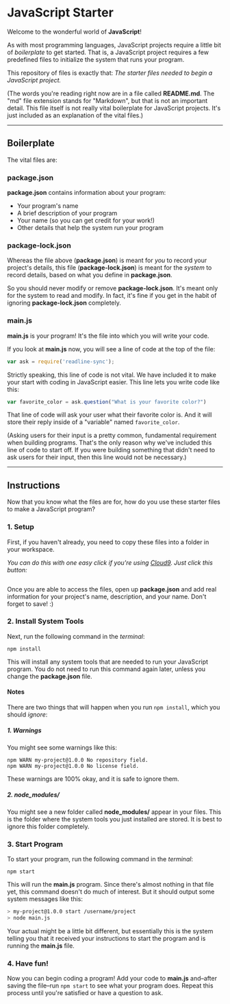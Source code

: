 JavaScript Starter
==================

Welcome to the wonderful world of **JavaScript**!

As with most programming languages, JavaScript projects require a little bit of *boilerplate* to get started. That is, a JavaScript project requires a few predefined files to initialize the system that runs your program.

This repository of files is exactly that: _The starter files needed to begin a JavaScript project._

(The words you're reading right now are in a file called **README.md**. The "md" file extension stands for "Markdown", but that is not an important detail. This file itself is not really vital boilerplate for JavaScript projects. It's just included as an explanation of the vital files.)

---

## Boilerplate

The vital files are:

### package.json

**package.json** contains information about your program:

- Your program's name
- A brief description of your program
- Your name (so you can get credit for your work!)
- Other details that help the system run your program

### package-lock.json

Whereas the file above (**package.json**) is meant for _you_ to record your project's details, this file (**package-lock.json**) is meant for the _system_ to record details, based on what you define in **package.json**.

So you should never modify or remove **package-lock.json**. It's meant only for the system to read and modify. In fact, it's fine if you get in the habit of ignoring **package-lock.json** completely.

### main.js

**main.js** is your program! It's the file into which you will write your code.

If you look at **main.js** now, you will see a line of code at the top of the file:

```js
var ask = require('readline-sync');
```

Strictly speaking, this line of code is not vital. We have included it to make your start with coding in JavaScript easier. This line lets you write code like this:

```js
var favorite_color = ask.question("What is your favorite color?")
```

That line of code will ask your user what their favorite color is. And it will store their reply inside of a "variable" named `favorite_color`.

(Asking users for their input is a pretty common, fundamental requirement when building programs. That's the only reason why we've included this line of code to start off. If you were building something that didn't need to ask users for their input, then this line would not be necessary.)

---

## Instructions

Now that you know what the files are for, how do you use these starter files to make a JavaScript program?

### 1. Setup

First, if you haven't already, you need to copy these files into a folder in your workspace.

_You can do this with one easy click if you're using [Cloud9](http://c9.io). Just click this button:_

<a href="https://c9.io/auth/github?r=https%3A%2F%2Fc9.io%2Fopen%2F%3Fclone_url%3Dgit%2540github.com%253Aomahacodeschool%252Fjavascript-starter.git"><img src="https://cl.ly/mld9/create-workspace.png" alt=""></a>

Once you are able to access the files, open up **package.json** and add real information for your project's name, description, and your name. Don't forget to save! :)

### 2. Install System Tools

Next, run the following command in the _terminal_:

```
npm install
```

This will install any system tools that are needed to run your JavaScript program. You do not need to run this command again later, unless you change the **package.json** file.

#### Notes

There are two things that will happen when you run `npm install`, which you should _ignore_:

##### 1. Warnings

You might see some warnings like this:

```
npm WARN my-project@1.0.0 No repository field.
npm WARN my-project@1.0.0 No license field.
```

These warnings are 100% okay, and it is safe to ignore them.

##### 2. node_modules/

You might see a new folder called **node_modules/** appear in your files. This is the folder where the system tools you just installed are stored. It is best to ignore this folder completely.

### 3. Start Program

To start your program, run the following command in the _terminal_:

```
npm start
```

This will run the **main.js** program. Since there's almost nothing in that file yet, this command doesn't do much of interest. But it should output some system messages like this:

```bash
> my-project@1.0.0 start /username/project
> node main.js
```

Your actual might be a little bit different, but essentially this is the system telling you that it received your instructions to start the program and is running the **main.js** file.

### 4. Have fun!

Now you can begin coding a program! Add your code to **main.js** and–after saving the file–run `npm start` to see what your program does. Repeat this process until you're satisfied or have a question to ask.